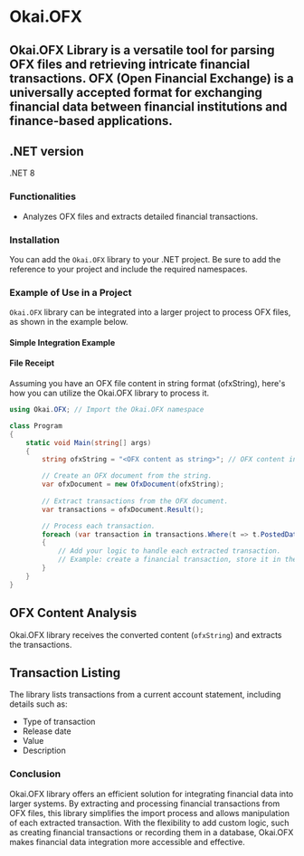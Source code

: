 # Okai.OFX
## Okai.OFX Library is a versatile tool for parsing OFX files and retrieving intricate financial transactions. OFX (Open Financial Exchange) is a universally accepted format for exchanging financial data between financial institutions and finance-based applications.

## .NET version
.NET 8

### Functionalities
- Analyzes OFX files and extracts detailed financial transactions.

### Installation
You can add the `Okai.OFX` library to your .NET project. Be sure to add the reference to your project and include the required namespaces.

### Example of Use in a Project
`Okai.OFX` library can be integrated into a larger project to process OFX files, as shown in the example below.

#### Simple Integration Example

#### File Receipt

Assuming you have an OFX file content in string format (ofxString), here's how you can utilize the Okai.OFX library to process it.

```csharp
using Okai.OFX; // Import the Okai.OFX namespace

class Program
{
    static void Main(string[] args)
    {
        string ofxString = "<OFX content as string>"; // OFX content in string format

        // Create an OFX document from the string.
        var ofxDocument = new OfxDocument(ofxString);
        
        // Extract transactions from the OFX document.
        var transactions = ofxDocument.Result();

        // Process each transaction.
        foreach (var transaction in transactions.Where(t => t.PostedDate > DateTime.MinValue))
        {
            // Add your logic to handle each extracted transaction.
            // Example: create a financial transaction, store it in the database, etc.
        }
    }
}
```

## OFX Content Analysis
Okai.OFX library receives the converted content (`ofxString`) and extracts the transactions.

## Transaction Listing
The library lists transactions from a current account statement, including details such as:

- Type of transaction
- Release date
- Value
- Description

### Conclusion
Okai.OFX library offers an efficient solution for integrating financial data into larger systems. By extracting and processing financial transactions from OFX files, this library simplifies the import process and allows manipulation of each extracted transaction. With the flexibility to add custom logic, such as creating financial transactions or recording them in a database, Okai.OFX makes financial data integration more accessible and effective.

